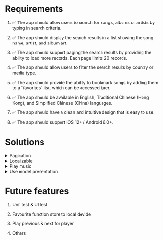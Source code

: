 # Requirements

1. :white_check_mark: The app should allow users to search for songs, albums or artists by typing in search criteria.
2. :white_check_mark: The app should display the search results in a list showing the song name, artist, and album art.

3. :white_check_mark: The app should support paging the search results by providing the ability to load more records. Each page limits 20 records.

4. :white_check_mark: The app should allow users to filter the search results by country or media type.

5. :white_check_mark: The app should provide the ability to bookmark songs by adding them to a "favorites" list, which can be accessed later.

6. :white_check_mark: The app should be available in English, Traditional Chinese (Hong Kong), and Simplified Chinese (China) languages.

7. :white_check_mark: The app should have a clean and intuitive design that is easy to use.

8. :white_check_mark: The app should support iOS 12+ / Android 6.0+.

# Solutions

<details>
<summary>Pagination</summary>

1. Set a limit to get the track from API.

2. Create an array to store new tracks which get from API.

3. When user scroll to the last cell from the track table, it will call the API again and append new tracks to store in the array.

4. If the new API return the array is below the limit, it **WILL NOT** call the API when user scroll to the last cell. It prevents to call the API continuously.

</details>

<details>
<summary>Localizable</summary>

1. Go to the **project page** and **Info** tab.

2. Add the language which you needed in **Localization**. As the project requirement, I added _English_, _Chinese (Hong Kong)_ and _Chinese, Simplified (China)_.

3. Create a string file called `Localizable.string`.

4. Go to the Inspector which in XCode's right hand side. Tick all the language which you needed. The string file will create the sub-file for each language.

5. Add below code to apply the localizable for each text.

   ```swift
   NSLocalizedString(key, comment: "")
   ```

6. Done :beers:.

</details>

<details>
<summary>Play music</summary>

1. Implement `AVFoundation` to play the music track.

   ```swift
   import AVFoundation
   ```

2. Add `PeriodicTimeObserver` to observe music's duration time and current time.

   ```swift
   self.player.addPeriodicTimeObserver()
   ```

3. Insert the track `AVPlayerItem` in to the player.

   ```swift
   self.player.insert(AVPlayerItem(url: URL(string: previewUrl)!), after: nil)
   ```

4. Play the music.

   ```swift
   self.player.play()
   ```

5. Done :beers:.

</details>

<details>
<summary>Use model presentation</summary>

1. Apply model presentation method to show the player.

2. In modal presentation, there cannot tigger the `viewWillAppear` and `viewDidAppear` function by callback. Therefore, I added observer to observe the dismiss action.

   ```swift
   vcPlay.vm.psDismiss.subscribe(onNext: {
       self.refreshFavourite()
   }).disposed(by: self.vm.disposeBag)
   ```

3. When user clicked **Favourite** button in the player, the track will add into **Favourite**. User can browse the track which can be accessed later on the top of home page.

4. Done :beers:.
</details>

# Future features

1. Unit test & UI test

2. Favourite function store to local devide

3. Play previous & next for player

4. Others
